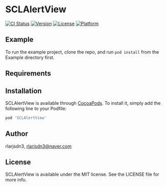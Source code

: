 # SCLAlertView

[![CI Status](https://img.shields.io/travis/rlarjsdn3/SCLAlertView.svg?style=flat)](https://travis-ci.org/rlarjsdn3/SCLAlertView)
[![Version](https://img.shields.io/cocoapods/v/SCLAlertView.svg?style=flat)](https://cocoapods.org/pods/SCLAlertView)
[![License](https://img.shields.io/cocoapods/l/SCLAlertView.svg?style=flat)](https://cocoapods.org/pods/SCLAlertView)
[![Platform](https://img.shields.io/cocoapods/p/SCLAlertView.svg?style=flat)](https://cocoapods.org/pods/SCLAlertView)

## Example

To run the example project, clone the repo, and run `pod install` from the Example directory first.

## Requirements

## Installation

SCLAlertView is available through [CocoaPods](https://cocoapods.org). To install
it, simply add the following line to your Podfile:

```ruby
pod 'SCLAlertView'
```

## Author

rlarjsdn3, rlarjsdn3@naver.com

## License

SCLAlertView is available under the MIT license. See the LICENSE file for more info.
